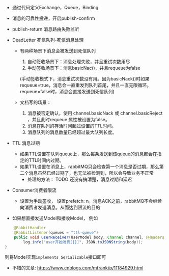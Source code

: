 * 通过代码定义Exchange，Queue，Binding
* 消息的可靠性投递，开启publish-confirm
* publish-return 消息路由失败监听
* DeadLetter 死信队列-死信消息处理    
    * 有两种场景下消息会被发送到死信队列
        1. 自动签收场景下：消息处理失败，并且重试次数用尽
        2. 手动签收场景下：消息basicNac()，并且requeue为false
       
       (手动签收模式下，消息重试次数没有用。因为basicNack()时如果requeue=true，消息会一直重发到队列首尾，并且一直无限循环。requeue=false时，消息会直接发送到死信队列)
        
    * 文档写的场景：
        1. 消息被否定确认，使用 channel.basicNack 或 channel.basicReject ，并且此时requeue 属性被设置为false。
        2. 消息在队列的存活时间超过设置的TTL时间。
        3. 消息队列的消息数量已经超过最大队列长度。
* TTL 消息过期
    * 如果TTL设置在队列queue上，那么每条发送到该queue的消息都会在指定的TTL时间内过期。
    * 如果TTL设置在消息上，rabbitMQ只会检查第一个消息是否过期，那么第二个消息虽然已经过期了，也无法被检测到，所以会导致业务不正常
        * 处理的方法：
      TODO 还没有搞清楚，消息过期和延迟
    
* Consumer消费者限流
    * 设置为手动签收， 设置prefetch: n。消息ACK之前，rabbitMQ不会继续向消费者发送消息。从而达到限流的目的
    
    
    
* 如果想直接发送Model和接收Model，
例如 
```java
    @RabbitHandler
    @RabbitListener(queues = "ttl-queue")
    public void userReceiver(UserModel body, Channel channel, @Headers Map<String, Object> headers, Message message) throws IOException, InterruptedException {
        log.info("user开始消费[{}]", JSON.toJSONString(body));
}
```
则将Model实现`implements Serializable`接口即可


* 不错的文章: https://www.cnblogs.com/mfrank/p/11184929.html
